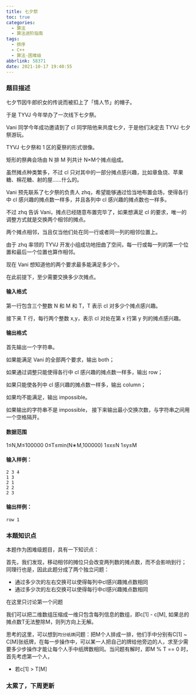 ```yaml
---
title: 七夕祭
toc: true
categories:
  - 算法
  - 算法进阶指南
tags:
  - 排序
  - C++
  - 算法-困难级
abbrlink: 58371
date: 2021-10-17 19:40:55
---
```


### 题目描述

七夕节因牛郎织女的传说而被扣上了「情人节」的帽子。

于是 TYVJ 今年举办了一次线下七夕祭。

Vani 同学今年成功邀请到了 cl 同学陪他来共度七夕，于是他们决定去 TYVJ 七夕祭游玩。

TYVJ 七夕祭和 1 区的夏祭的形式很像。

矩形的祭典会场由 N 排 M 列共计 N×M个摊点组成。

虽然摊点种类繁多，不过 cl 只对其中的一部分摊点感兴趣，比如章鱼烧、苹果糖、棉花糖、射的屋……什么的。

Vani 预先联系了七夕祭的负责人 zhq，希望能够通过恰当地布置会场，使得各行中 cl 感兴趣的摊点数一样多，并且各列中 cl 感兴趣的摊点数也一样多。

不过 zhq 告诉 Vani，摊点已经随意布置完毕了，如果想满足 cl 的要求，唯一的调整方式就是交换两个相邻的摊点。

两个摊点相邻，当且仅当他们处在同一行或者同一列的相邻位置上。

由于 zhq 率领的 TYVJ 开发小组成功地扭曲了空间，每一行或每一列的第一个位置和最后一个位置也算作相邻。

现在 Vani 想知道他的两个要求最多能满足多少个。

在此前提下，至少需要交换多少次摊点。

#### 输入格式

第一行包含三个整数 N 和 M 和 T，T 表示 cl 对多少个摊点感兴趣。

接下来 T 行，每行两个整数 x,y，表示 cl 对处在第 x 行第 y 列的摊点感兴趣。

#### 输出格式

首先输出一个字符串。

如果能满足 Vani 的全部两个要求，输出 both；

如果通过调整只能使得各行中 cl 感兴趣的摊点数一样多，输出 row；

如果只能使各列中 cl 感兴趣的摊点数一样多，输出 column；

如果均不能满足，输出 impossible。

如果输出的字符串不是 impossible， 接下来输出最小交换次数，与字符串之间用一个空格隔开。

#### 数据范围

1≤N,M≤100000
0≤T≤min(N∗M,100000)
1≤x≤N
1≤y≤M

#### 输入样例：

```
2 3 4
1 3
2 1
2 2
2 3
```

#### 输出样例：

```
row 1
```

### 本题知识点

本题作为困难级题目，具有一下知识点：

​    首先，我们发现，移动相邻的摊位只会改变两列数的摊点数，而不会影响到行； 同理行也是，因此此题分成了两个独立问题：

* 通过多少次的左右交换可以使得每列中cl感兴趣摊点数相同
* 通过多少次的左右交换可以使得每行中cl感兴趣摊点数相同

在这里只讨论第一个问题

我们可以把二维数组压缩成一维只包含每列信息的数组，即c[1] - c[M], 如果总的摊点数T无法整除M，则列方向上无解。

思考的这里，可以想到`均分纸牌`问题：把M个人排成一排，他们手中分别有C[1] ~ C[M]张纸牌，在每一步操作中，可以某一人把自己的牌给他旁边的人，求至少需要多少步操作才能让每个人手中纸牌数相同。当问题有解时，即M % T == 0  时，首先考虑第一个人，

* 若c[1] > T[M] 

### 太累了，下周更新


